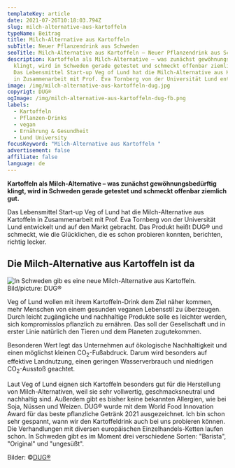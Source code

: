 ```yaml
---
templateKey: article
date: 2021-07-26T10:18:03.794Z
slug: milch-alternative-aus-kartoffeln
typeName: Beitrag
title: Milch-Alternative aus Kartoffeln
subTitle: Neuer Pflanzendrink aus Schweden
seoTitle: Milch-Alternative aus Kartoffeln – Neuer Pflanzendrink aus Schweden
description: Kartoffeln als Milch-Alternative – was zunächst gewöhnungsbedürftig
  klingt, wird in Schweden gerade getestet und schmeckt offenbar ziemlich gut.
  Das Lebensmittel Start-up Veg of Lund hat die Milch-Alternative aus Kartoffeln
  in Zusammenarbeit mit Prof. Eva Tornberg von der Universität Lund entwickelt.
image: /img/milch-alternative-aus-kartoffeln-dug.jpg
copyrigt: DUG®
ogImage: /img/milch-alternative-aus-kartoffeln-dug-fb.png
labels:
  - Kartoffeln
  - Pflanzen-Drinks
  - vegan
  - Ernährung & Gesundheit
  - Lund University
focusKeyword: "Milch-Alternative aus Kartoffeln "
advertisement: false
affiliate: false
language: de
---
```

**Kartoffeln als Milch-Alternative – was zunächst gewöhnungsbedürftig klingt, wird in Schweden gerade getestet und schmeckt offenbar ziemlich gut.**

Das Lebensmittel Start-up Veg of Lund hat die Milch-Alternative aus Kartoffeln in Zusammenarbeit mit Prof. Eva Tornberg von der Universität Lund entwickelt und auf den Markt gebracht. Das Produkt heißt DUG® und schmeckt, wie die Glücklichen, die es schon probieren konnten, berichten, richtig lecker.

## Die Milch-Alternative aus Kartoffeln ist da

![In Schweden gib es eine neue Milch-Alternative aus Kartoffeln. Bild/picture: DUG®](/img/milch-alternative-aus-kartoffeln-dug-1-.jpg "In Schweden gib es eine neue Milch-Alternative aus Kartoffeln. Bild/picture: DUG®")

Veg of Lund wollen mit ihrem Kartoffeln-Drink dem Ziel näher kommen, mehr Menschen von einem gesunden veganen Lebensstil zu überzeugen. Durch leicht zugängliche und nachhaltige Produkte solle es leichter werden, sich kompromisslos pflanzlich zu ernähren. Das soll der Gesellschaft und in erster Linie natürlich den Tieren und dem Planeten zugutekommen.

Besonderen Wert legt das Unternehmen auf ökologische Nachhaltigkeit und einen möglichst kleinen CO<sub>2</sub>-Fußabdruck. Darum wird besonders auf effektive Landnutzung, einen geringen Wasserverbrauch und niedrigen CO<sub>2</sub>-Ausstoß geachtet.

Laut Veg of Lund eignen sich Kartoffeln besonders gut für die Herstellung von Milch-Alternativen, weil sie sehr vollwertig, geschmacksneutral und nachhaltig sind. Außerdem gibt es bisher keine bekannten Allergien, wie bei Soja, Nüssen und Weizen. DUG® wurde mit dem World Food Innovation Award für das beste pflanzliche Getränk 2021 ausgezeichnet. Ich bin schon sehr gespannt, wann wir den Kartoffeldrink auch bei uns probieren können. Die Verhandlungen mit diversen europäischen Einzelhandels-Ketten laufen schon. In Schweden gibt es im Moment drei verschiedene Sorten: "Barista", "Original" und "ungesüßt".

Bilder: ©[DUG®](https://shop.dugdrinks.com/)